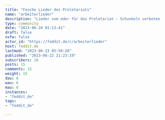 ```yaml
---
title: "Fesche Lieder des Proletariats" 
name: "arbeiterlieder"
description: "Lieder vom oder für das Proletariat - Schunkeln verboten."
type: community
date: "2023-06-24 01:13:41"
draft: false
nsfw: false
actor_id: "https://feddit.de/c/arbeiterlieder"
host: feddit.de
lastmod: "2023-06-23 05:50:20"
published: "2023-06-22 21:23:19"
subscribers: 16
posts: 15
comments: 12
weight: 15
dau: 6
wau: 6
mau: 6
instances:
- "feddit_de"
tags: 
- "feddit_de"

---
```

